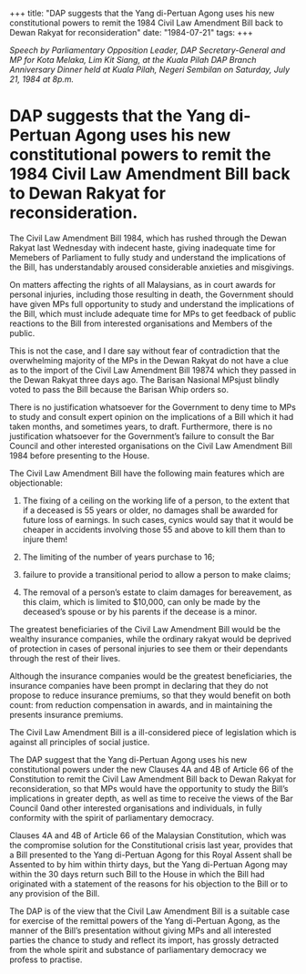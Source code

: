 +++ 
title: "DAP suggests that the Yang di-Pertuan Agong uses his new constitutional powers to remit the 1984 Civil Law Amendment Bill back to Dewan Rakyat for reconsideration"
date: "1984-07-21"
tags:
+++

_Speech by Parliamentary Opposition Leader, DAP Secretary-General and MP for Kota Melaka, Lim Kit Siang, at the Kuala Pilah DAP Branch Anniversary Dinner held at Kuala Pilah, Negeri Sembilan on Saturday, July 21, 1984 at 8p.m._

# DAP suggests that the Yang di-Pertuan Agong uses his new constitutional powers to remit the 1984 Civil Law Amendment Bill back to Dewan Rakyat for reconsideration.

The Civil Law Amendment Bill 1984, which has rushed through the Dewan Rakyat last Wednesday with indecent haste, giving inadequate time for Memebers of Parliament to fully study and understand the implications of the Bill, has understandably aroused considerable anxieties and misgivings. </u>

On matters affecting the rights of all Malaysians, as in court awards for personal injuries, including those resulting in death, the Government should have given MPs full opportunity to study and understand the implications of the Bill, which must include adequate time for MPs to get feedback of public reactions to the Bill from interested organisations and Members of the public. 

This is not the case, and I dare say without fear of contradiction that the overwhelming majority of the MPs in the Dewan Rakyat do not have a clue as to the import of the Civil Law Amendment Bill 19874 which they passed in the Dewan Rakyat three days ago. The Barisan Nasional MPsjust blindly voted to pass the Bill because the Barisan Whip orders so.

There is no justification whatsoever for the Government to deny time to MPs to study and consult expert opinion on the implications of a Bill which it had taken months, and sometimes years, to draft. Furthermore, there is no justification whatsoever for the Government’s failure to consult the Bar Council and other interested organisations on the Civil Law Amendment Bill 1984 before presenting to the House.

The Civil Law Amendment Bill have the following main features which are objectionable: 

1.	The fixing of a ceiling on the working life of a person, to the extent that if a deceased is 55 years or older, no damages shall be awarded for future loss of earnings. In such cases, cynics would say that it would be cheaper in accidents involving those 55 and above to kill them than to injure them!

2.	The limiting of the number of years purchase to 16; 

3.	failure to provide a transitional period to allow a person to make claims;

4.	The removal of a person’s estate to claim damages for bereavement, as this claim, which is limited to $10,000, can only be made by the deceased’s spouse or by his parents if the decease is a minor.

The greatest beneficiaries of the Civil Law Amendment Bill would be the wealthy insurance companies, while the ordinary rakyat would be deprived of protection in cases of personal injuries to see them or their dependants through the rest of their lives.

Although the insurance companies would be the greatest beneficiaries, the insurance companies have been prompt in declaring that they do not propose to reduce insurance premiums, so that they would benefit on both count: from reduction compensation in awards, and in maintaining the presents insurance premiums.

The Civil Law Amendment Bill is a ill-considered piece of legislation which is against all principles of social justice.

The DAP suggest that the Yang di-Pertuan Agong uses his new constitutional powers under the new Clauses 4A and 4B of Article 66 of the Constitution to remit the Civil Law Amendment Bill back to Dewan Rakyat for reconsideration, so that MPs would have the opportunity to study the Bill’s implications in greater depth, as well as time to receive the views of the Bar Council 0and other interested organisations and individuals, in fully conformity with the spirit of parliamentary democracy.

Clauses 4A and 4B of Article 66 of the Malaysian Constitution, which was the compromise solution for the Constitutional crisis last year, provides that a Bill presented to the Yang di-Pertuan Agong for this Royal Assent shall be Assented to by him within thirty days, but the Yang di-Pertuan Agong may within the 30 days return such Bill to the House in which the Bill had originated with a statement of the reasons for his objection to the Bill or to any provision of the Bill.

The DAP is of the view that the Civil Law Amendment Bill is a suitable case for exercise of the remittal powers of the Yang di-Pertuan Agong, as the manner of the Bill’s presentation without giving MPs and all interested parties the chance to study and reflect its import, has grossly detracted from the whole spirit and substance of parliamentary democracy we profess to practise.
 

